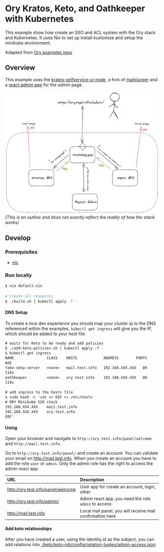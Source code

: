 # Ory Kratos, Keto, and Oathkeeper with Kubernetes

This example show how create an SSO and ACL system with the Ory stack and
Kubernetes. It uses Nix to set up install kustomize and setup the minikube environment.

Adapted from [Ory examples repo](https://github.com/ory/examples/tree/master)

## Overview

This example uses the [kratos-selfservice-ui-node](https://github.com/ory/kratos-selfservice-ui-node), a fork of [mailslurper](https://github.com/pngouin/mailslurper) and a [react-admin app](https://github.com/pngouin/react-admin-ory) for the _admin_ page.

![schema](_assets/diagram.png) _(This is an outline and does not exactly reflect
the reality of how the stack works)_

## Develop

### Prerequisites

- [nix](https://nixos.org/download)

### Run locally

```bash
$ nix default.nix

# Create all resources
$ ./build.sh | kubectl apply -f -
```
#### DNS Setup

To create a nice dev experience you should map your cluster ip to the DNS referenced within the examples.  `kubectl get ingress`  will give you the IP, which should be added to your host file.

```
# waits for Keto to be ready and add policies
$ ./add-keto-policies.sh | kubectl apply -f -
$ kubectl get ingress
NAME               CLASS    HOSTS            ADDRESS        PORTS   AGE
fake-smtp-server   <none>   mail.test.info   192.168.XXX.XXX   80      119s
oathkeeper         <none>   ory.test.info    192.168.XXX.XXX   80      119s

# add ingress to the hosts file
$ sudo bash -c 'cat << EOF >> /etc/hosts
# ORY Minikube SSO stack
192.168.XXX.XXX    mail.test.info
192.168.XXX.XXX    ory.test.info
EOF'
```


#### Using

Open your browser and navigate to `http://ory.test.info/panel/welcome` and
`http://mail.test.info`.

Go to `http://ory.test.info/panel/` and create an account. You can validate your
email on http://mail.test.info. When you create an account you have to add the
role `user` or `admin`. Only the admin role has the right to access the admin
react app.

| URL                                | Description                                               |
| :--------------------------------- | :-------------------------------------------------------- |
| http://ory.test.info/panel/welcome | User app for create an account, login, other              |
| http://ory.test.info/admin/        | Admin react app, you need the role `admin` to access      |
| http://mail.test.info              | Local mail panel, you will receive mail confirmation here |

#### Add keto relationships

After you have created a user, using the identity.id as the subject, you can add relations into [./keto/keto-job/config/relation-tuples/admin-access.json](./keto/keto-job/config/relation-tuples/admin-access.json)


